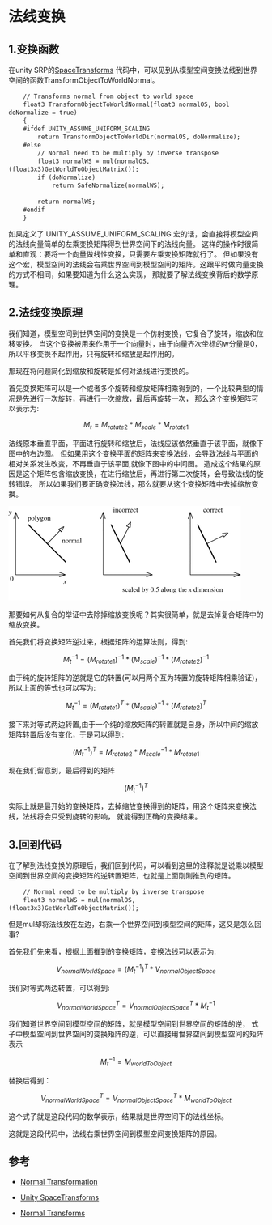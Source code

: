 <head>
    <script src="https://cdn.mathjax.org/mathjax/latest/MathJax.js?config=TeX-AMS-MML_HTMLorMML" type="text/javascript"></script>
    <script type="text/x-mathjax-config">
        MathJax.Hub.Config({
            tex2jax: {
            skipTags: ['script', 'noscript', 'style', 'textarea', 'pre'],
            inlineMath: [['$','$']]
            }
        });
    </script>
</head>

# 法线变换

## 1.变换函数
在unity SRP的[SpaceTransforms](https://github.com/Unity-Technologies/Graphics/blob/master/Packages/com.unity.render-pipelines.core/ShaderLibrary/SpaceTransforms.hlsl)
代码中，可以见到从模型空间变换法线到世界空间的函数TransformObjectToWorldNormal。

```HLSL
    // Transforms normal from object to world space
    float3 TransformObjectToWorldNormal(float3 normalOS, bool doNormalize = true)
    {
    #ifdef UNITY_ASSUME_UNIFORM_SCALING
        return TransformObjectToWorldDir(normalOS, doNormalize);
    #else
        // Normal need to be multiply by inverse transpose
        float3 normalWS = mul(normalOS, (float3x3)GetWorldToObjectMatrix());
        if (doNormalize)
            return SafeNormalize(normalWS);

        return normalWS;
    #endif
    }

```     

如果定义了 UNITY_ASSUME_UNIFORM_SCALING 宏的话，会直接将模型空间的法线向量简单的左乘变换矩阵得到世界空间下的法线向量。
这样的操作时很简单和直观：要将一个向量做线性变换，只需要左乘变换矩阵就行了。
但如果没有这个宏，模型空间的法线会右乘世界空间到模型空间的矩阵。这跟平时做向量变换的方式不相同，如果要知道为什么这么实现，
那就要了解法线变换背后的数学原理。


## 2.法线变换原理
我们知道，模型空间到世界空间的变换是一个仿射变换，它复合了旋转，缩放和位移变换。
当这个变换被用来作用于一个向量时，由于向量齐次坐标的w分量是0，所以平移变换不起作用，只有旋转和缩放是起作用的。  

那现在将问题简化到缩放和旋转是如何对法线进行变换的。

首先变换矩阵可以是一个或者多个旋转和缩放矩阵相乘得到的，一个比较典型的情况是先进行一次旋转，再进行一次缩放，最后再旋转一次，
那么这个变换矩阵可以表示为:

$$
 M_t = M_{rotate2}*M_{scale}*M_{rotate1}
$$

法线原本垂直平面，平面进行旋转和缩放后，法线应该依然垂直于该平面，就像下图中的右边图。
但如果用这个变换平面的矩阵来变换法线，会导致法线与平面的相对关系发生改变，不再垂直于该平面,就像下图中的中间图。
造成这个结果的原因是这个矩阵包含缩放变换，在进行缩放后，再进行第二次旋转，会导致法线的旋转错误。
所以如果我们要正确变换法线，那么就要从这个变换矩阵中去掉缩放变换。

![normal](./Pics/NormalTransformation/normalTransform.png)

那要如何从复合的举证中去除掉缩放变换呢？其实很简单，就是去掉复合矩阵中的缩放变换。

首先我们将变换矩阵逆过来，根据矩阵的运算法则，得到:

$$
 {M_t}^{-1} = (M_{rotate1})^{-1}*(M_{scale})^{-1}*(M_{rotate2})^{-1}
$$

由于纯的旋转矩阵的逆就是它的转置(可以用两个互为转置的旋转矩阵相乘验证)，所以上面的等式也可以写为:

$$
 {M_t}^{-1} = (M_{rotate1})^T*(M_{scale})^{-1}*(M_{rotate2})^T
$$

接下来对等式两边转置,由于一个纯的缩放矩阵的转置就是自身，所以中间的缩放矩阵转置后没有变化，于是可以得到:

$$
 ({M_t}^{-1})^T = M_{rotate2}*M_{scale}^{-1}*M_{rotate1}
$$

现在我们留意到，最后得到的矩阵

$$
 ({M_t}^{-1})^T 
$$

实际上就是最开始的变换矩阵，去掉缩放变换得到的矩阵，用这个矩阵来变换法线，法线将会只受到旋转的影响，
就能得到正确的变换结果。  

## 3.回到代码

在了解到法线变换的原理后，我们回到代码，可以看到这里的注释就是说乘以模型空间到世界空间的变换矩阵的逆转置矩阵，也就是上面刚刚推到的矩阵。

```HLSL
    // Normal need to be multiply by inverse transpose
    float3 normalWS = mul(normalOS, (float3x3)GetWorldToObjectMatrix());
```

但是mul却将法线放在左边，右乘一个世界空间到模型空间的矩阵，这又是怎么回事?  

首先我们先来看，根据上面推到的变换矩阵，变换法线可以表示为:

$$
 V_{normalWorldSpace} = ({M_t}^{-1})^T*V_{normalObjectSpace}
$$

我们对等式两边转置，可以得到:

$$
 {V_{normalWorldSpace}}^T = {V_{normalObjectSpace}}^T*{M_t}^{-1}
$$

我们知道世界空间到模型空间的矩阵，就是模型空间到世界空间的矩阵的逆，
式子中模型空间到世界空间的变换矩阵的逆，可以直接用世界空间到模型空间的矩阵表示

$$
 {M_t}^{-1} = M_{worldToObject}
$$

替换后得到：

$$
 {V_{normalWorldSpace}}^T = {V_{normalObjectSpace}}^T*M_{worldToObject}
$$

这个式子就是这段代码的数学表示，结果就是世界空间下的法线坐标。  

这就是这段代码中，法线右乘世界空间到模型空间变换矩阵的原因。


## 参考
- [Normal Transformation](https://paroj.github.io/gltut/Illumination/Tut09%20Normal%20Transformation.html)

- [Unity SpaceTransforms](https://github.com/Unity-Technologies/Graphics/blob/master/Packages/com.unity.render-pipelines.core/ShaderLibrary/SpaceTransforms.hlsl)

- [Normal Transforms](https://perso.univ-lyon1.fr/jean-claude.iehl/Public/educ/GAMA/2007/normal_transforms.html)